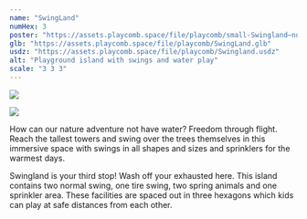 ```yaml
---
name: "SwingLand"
numHex: 3
poster: "https://assets.playcomb.space/file/playcomb/small-Swingland—nobackground.png"
glb: "https://assets.playcomb.space/file/playcomb/SwingLand.glb"
usdz: "https://assets.playcomb.space/file/playcomb/Swingland.usdz"
alt: "Playground island with swings and water play"
scale: "3 3 3"
---
```


![](https://assets.playcomb.space/file/playcomb/Swingland+materials.png)

![](https://assets.playcomb.space/file/playcomb/Swingland.png)

How can our nature adventure not have water? Freedom through flight. Reach the tallest towers and swing over the trees themselves in this immersive space with swings in all shapes and sizes and sprinklers for the warmest days. 

Swingland is your third stop! Wash off your exhausted here. This island contains two normal swing, one tire swing, two spring animals and one sprinkler area. These facilities are spaced out in three hexagons which kids can play at safe distances from each other. 
